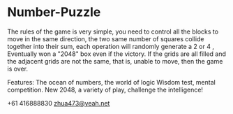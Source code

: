 # Number-Puzzle


The rules of the game is very simple, you need to control all the blocks to move in the same direction, the two same number of squares collide together into their sum, each operation will randomly generate a 2 or 4 , Eventually won a "2048" box even if the victory. If the grids are all filled and the adjacent grids are not the same, that is, unable to move, then the game is over.

Features:
The ocean of numbers, the world of logic
Wisdom test, mental competition.
New 2048, a variety of play, challenge the intelligence!

+61 416888830 zhua473@yeah.net
